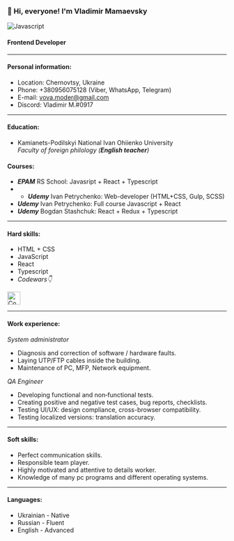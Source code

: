 ### 👋 Hi, everyone! I'm Vladimir Mamaevsky  
![Javascript](https://camo.githubusercontent.com/9d07c04bdd98c662d5df9d4e1cc1de8446ffeaebca330feb161f1fb8e1188204/68747470733a2f2f696d672e736869656c64732e696f2f62616467652f4a6176615363726970742d4637444631453f7374796c653d666f722d7468652d6261646765266c6f676f3d6a617661736372697074266c6f676f436f6c6f723d626c61636b)  
#### Frontend Developer

---
#### Personal information:

- Location: Chernovtsy, Ukraine
- Phone: +380956075128 (Viber, WhatsApp, Telegram)
- E-mail: vova.moder@gmail.com
- Discord: Vladimir M.#0917

---
#### Education:

- Kamianets-Podilskyi National Ivan Ohiienko University  
*Faculty of foreign philology (***English teacher***)*

#### Courses:
- ***EPAM*** RS School: Javasript + React + Typescript
- - ***Udemy*** Ivan Petrychenko: Web-developer (HTML+CSS, Gulp, SCSS)
- ***Udemy*** Ivan Petrychenko: Full course Javascript + React
- ***Udemy*** Bogdan Stashchuk: React + Redux + Typescript

---
#### Hard skills:

- HTML + CSS
- JavaScript
- React
- Typescript
- *Codewars👇*  
<a href="https://www.codewars.com/users/VladimirMamaevsky" target="_blank">
  <img height=30 alt="Codewars" src="https://www.codewars.com/users/VladimirMamaevsky/badges/large?logo=false"/>
</a>   

---
#### Work experience:

*System administrator*
- Diagnosis and correction of software / hardware faults.
- Laying UTP/FTP cables inside the building.
- Maintenance of PC, MFP, Network equipment.


*QA Engineer*
- Developing functional and non‑functional tests.
- Creating positive and negative test cases, bug reports, checklists.
- Testing UI/UX: design compliance, cross-browser compatibility.
- Testing localized versions: translation accuracy.       

---
#### Soft skills:

- Perfect communication skills.
- Responsible team player.
- Highly motivated and attentive to details worker.
- Knowledge of many pc programs and different operating systems.

---
#### Languages:

- Ukrainian - Native
- Russian - Fluent
- English - Advanced
